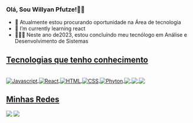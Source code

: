 ### Olá, Sou Willyan Pfutze!🖐🏻

- 🔭  Atualmente estou  procurando oportunidade na Área de tecnologia<br>
- 🌱 I’m currently learning  react<br>
- 👨🏻‍🎓  Neste ano de2023, estou concluíndo meu tecnólogo em Análise e Desenvolvimento de Sistemas


<div align="center">
  <a href="https://github.com/willyan-pfutze">
</div>



<div display="inline-box">
	<h2>Tecnologias que tenho conhecimento</h2><br>
	<img align="center" alt="Javascript" src="https://img.shields.io/badge/JavaScript-F7DF1E?style=for-the-badge&logo=javascript&logoColor=black">
	<img align="center" alt="React" src="https://img.shields.io/badge/React-20232A?style=for-the-badge&logo=react&logoColor=61DAFB">
	<img align="center" alt="HTML" src="https://img.shields.io/badge/HTML-239120?style=for-the-badge&logo=html5&logoColor=white">
	<img align="center" alt="CSS" src="https://img.shields.io/badge/CSS-239120?&style=for-the-badge&logo=css3&logoColor=white">
	<img align="center" alt="Phyton" src="https://img.shields.io/badge/Python-14354C?style=for-the-badge&logo=python&logoColor=white">
	<img align="center" atl="Java" src="https://img.shields.io/badge/Java-ED8B00?style=for-the-badge&logo=openjdk&logoColor=white">
	<img align="center" atl="MySQL" src="https://img.shields.io/badge/MySQL-00000F?style=for-the-badge&logo=mysql&logoColor=white">
	<img align="center" atl="Boodstrap" src="https://img.shields.io/badge/Bootstrap-563D7C?style=for-the-badge&logo=bootstrap&logoColor=white">
</div>

<div display="inline-box">
	<h2>Minhas Redes</h2>
	<a href= ""><img src="https://img.shields.io/badge/Instagram-E4405F?style=for-the-badge&logo=instagram&logoColor=white"></a>
	<a href="https://www.linkedin.com/in/willyan-pfutze-silveira-92225965/"><img src="https://img.shields.io/badge/LinkedIn-0077B5?style=for-the-badge&logo=linkedin&logoColor=white"></a>
<div>
